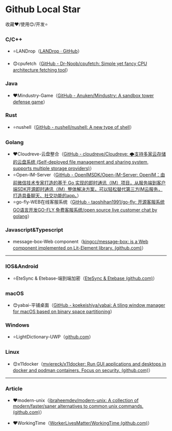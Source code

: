 # Github Local Star

收藏❤️/使用😊/开发⭐

### C/C++

* ⭐LANDrop（[LANDrop · GitHub](https://github.com/LANDrop)）

* 😊cpufetch（[GitHub - Dr-Noob/cpufetch: Simple yet fancy CPU architecture fetching tool](https://github.com/Dr-Noob/cpufetch)）

### Java

* ❤️Mindustry-Game（[GitHub - Anuken/Mindustry: A sandbox tower defense game](https://github.com/Anuken/Mindustry)）

### Rust

* ⭐nushell（[GitHub - nushell/nushell: A new type of shell](https://github.com/nushell/nushell)）

### Golang

* ❤️Cloudreve-云盘整合（[GitHub - cloudreve/Cloudreve: 🌩支持多家云存储的云盘系统 (Self-deployed file management and sharing system, supports multiple storage providers)](https://github.com/cloudreve/Cloudreve)）
* ⭐Open-IM-Server（[GitHub - OpenIMSDK/Open-IM-Server: OpenIM：由前微信技术专家打造的基于 Go 实现的即时通讯（IM）项目，从服务端到客户端SDK开源即时通讯（IM）整体解决方案，可以轻松替代第三方IM云服务，打造具备聊天、社交功能的app。](https://github.com/OpenIMSDK/Open-IM-Server)）
* ⭐go-fly-WEB在线客服系统（[GitHub - taoshihan1991/go-fly: 开源客服系统GO语言开发GO-FLY,免费客服系统/open source live customer chat by golang](https://github.com/taoshihan1991/go-fly)）

### Javascript&Typescript

* message-box-Web component（[kingcc/message-box: <message-box/> is a Web component implemented on Lit-Element library. (github.com)](https://github.com/kingcc/message-box)）

---

### IOS&Android

* ⭐EteSync & Etebase-端到端加密（[EteSync & Etebase (github.com)](https://github.com/etesync)）

### macOS

* 😊yabai-平铺桌面（[GitHub - koekeishiya/yabai: A tiling window manager for macOS based on binary space partitioning](https://github.com/koekeishiya/yabai)）

### Windows

- ⭐LightDictionary-UWP（[github.com](https://github.com/cyanray/LightDictionary/)）

### Linux

* 😊x11docker（[mviereck/x11docker: Run GUI applications and desktops in docker and podman containers. Focus on security. (github.com)](https://github.com/mviereck/x11docker)）

---

### Article

* ❤️modern-unix（[ibraheemdev/modern-unix: A collection of modern/faster/saner alternatives to common unix commands. (github.com)](https://github.com/ibraheemdev/modern-unix)）

* ❤️WorkingTime（[WorkerLivesMatter/WorkingTime (github.com)](https://github.com/WorkerLivesMatter/WorkingTime)）
